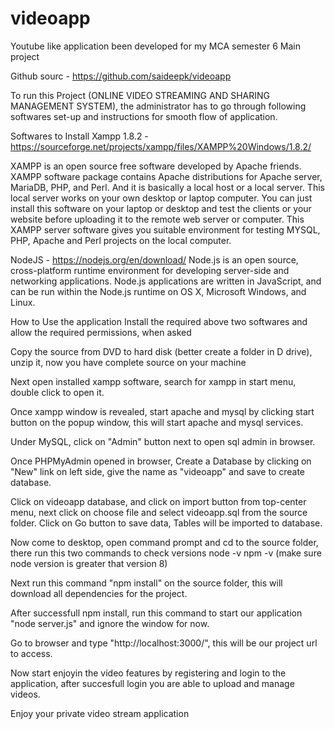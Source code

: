 # videoapp
Youtube like application been developed for my MCA semester 6 Main project

Github sourc - https://github.com/saideepk/videoapp

To run this Project (ONLINE VIDEO STREAMING AND SHARING MANAGEMENT SYSTEM), the administrator has to go through following softwares set-up and instructions for smooth flow of application.

Softwares to Install 
Xampp 1.8.2 - https://sourceforge.net/projects/xampp/files/XAMPP%20Windows/1.8.2/

XAMPP is an open source free software developed by Apache friends. XAMPP software package contains Apache distributions for Apache server, MariaDB, PHP, and Perl. And it is basically a local host or a local server. This local server works on your own desktop or laptop computer. You can just install this software on your laptop or desktop and test the clients or your website before uploading it to the remote web server or computer. This XAMPP server software gives you suitable environment for testing MYSQL, PHP, Apache and Perl projects on the local computer.


NodeJS - https://nodejs.org/en/download/
Node.js is an open source, cross-platform runtime environment for developing server-side and networking applications. Node.js applications are written in JavaScript, and can be run within the Node.js runtime on OS X, Microsoft Windows, and Linux.



How to Use the application
Install the required above two softwares and allow the required permissions, when asked

Copy the source from DVD to hard disk (better create a folder in D drive), unzip it, now you have complete source on your machine

Next open installed xampp software, search for xampp in start menu, double click to open it.

Once xampp window is revealed, start apache and mysql by clicking start button on the popup window, this will start apache and mysql services.

Under MySQL, click on "Admin" button next to open sql admin in browser.

Once PHPMyAdmin opened in browser, Create a Database  by clicking on "New" link on left side, give the name as "videoapp" and save to create database.

Click on videoapp database, and click on import button from top-center menu, next click on choose file and select videoapp.sql from the source folder. Click    on Go button to save data, Tables will be imported to database.

Now come to desktop, open command prompt and cd to the source folder, there run this two commands to check versions
    node -v
    npm -v (make sure node version is greater that version 8)

Next run this command "npm install" on the source folder, this will download all dependencies for the project.

After successfull npm install, run this command to start our application "node server.js" and ignore the window for now.

Go to browser and type "http://localhost:3000/", this will be our project url to access.

Now start enjoyin the video features by registering and login to the application, after succesfull login you are able to upload and manage videos.

Enjoy your private video stream application






